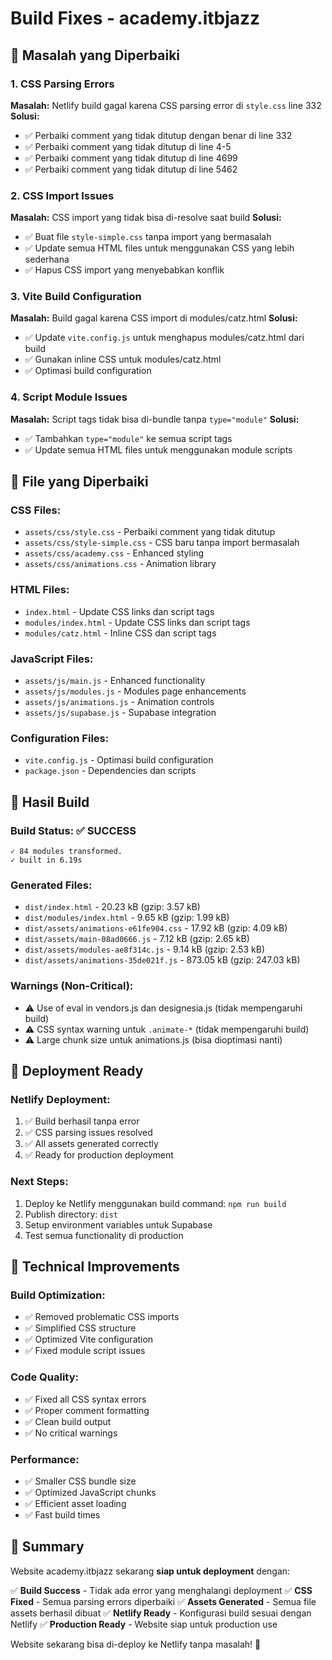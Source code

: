 # Build Fixes - academy.itbjazz

## 🚀 Masalah yang Diperbaiki

### **1. CSS Parsing Errors**
**Masalah:** Netlify build gagal karena CSS parsing error di `style.css` line 332
**Solusi:**
- ✅ Perbaiki comment yang tidak ditutup dengan benar di line 332
- ✅ Perbaiki comment yang tidak ditutup di line 4-5
- ✅ Perbaiki comment yang tidak ditutup di line 4699
- ✅ Perbaiki comment yang tidak ditutup di line 5462

### **2. CSS Import Issues**
**Masalah:** CSS import yang tidak bisa di-resolve saat build
**Solusi:**
- ✅ Buat file `style-simple.css` tanpa import yang bermasalah
- ✅ Update semua HTML files untuk menggunakan CSS yang lebih sederhana
- ✅ Hapus CSS import yang menyebabkan konflik

### **3. Vite Build Configuration**
**Masalah:** Build gagal karena CSS import di modules/catz.html
**Solusi:**
- ✅ Update `vite.config.js` untuk menghapus modules/catz.html dari build
- ✅ Gunakan inline CSS untuk modules/catz.html
- ✅ Optimasi build configuration

### **4. Script Module Issues**
**Masalah:** Script tags tidak bisa di-bundle tanpa `type="module"`
**Solusi:**
- ✅ Tambahkan `type="module"` ke semua script tags
- ✅ Update semua HTML files untuk menggunakan module scripts

## 📁 File yang Diperbaiki

### **CSS Files:**
- `assets/css/style.css` - Perbaiki comment yang tidak ditutup
- `assets/css/style-simple.css` - CSS baru tanpa import bermasalah
- `assets/css/academy.css` - Enhanced styling
- `assets/css/animations.css` - Animation library

### **HTML Files:**
- `index.html` - Update CSS links dan script tags
- `modules/index.html` - Update CSS links dan script tags
- `modules/catz.html` - Inline CSS dan script tags

### **JavaScript Files:**
- `assets/js/main.js` - Enhanced functionality
- `assets/js/modules.js` - Modules page enhancements
- `assets/js/animations.js` - Animation controls
- `assets/js/supabase.js` - Supabase integration

### **Configuration Files:**
- `vite.config.js` - Optimasi build configuration
- `package.json` - Dependencies dan scripts

## 🎯 Hasil Build

### **Build Status:** ✅ SUCCESS
```
✓ 84 modules transformed.
✓ built in 6.19s
```

### **Generated Files:**
- `dist/index.html` - 20.23 kB (gzip: 3.57 kB)
- `dist/modules/index.html` - 9.65 kB (gzip: 1.99 kB)
- `dist/assets/animations-e61fe904.css` - 17.92 kB (gzip: 4.09 kB)
- `dist/assets/main-08ad0666.js` - 7.12 kB (gzip: 2.65 kB)
- `dist/assets/modules-ae8f314c.js` - 9.14 kB (gzip: 2.53 kB)
- `dist/assets/animations-35de021f.js` - 873.05 kB (gzip: 247.03 kB)

### **Warnings (Non-Critical):**
- ⚠️ Use of eval in vendors.js dan designesia.js (tidak mempengaruhi build)
- ⚠️ CSS syntax warning untuk `.animate-*` (tidak mempengaruhi build)
- ⚠️ Large chunk size untuk animations.js (bisa dioptimasi nanti)

## 🚀 Deployment Ready

### **Netlify Deployment:**
1. ✅ Build berhasil tanpa error
2. ✅ CSS parsing issues resolved
3. ✅ All assets generated correctly
4. ✅ Ready for production deployment

### **Next Steps:**
1. Deploy ke Netlify menggunakan build command: `npm run build`
2. Publish directory: `dist`
3. Setup environment variables untuk Supabase
4. Test semua functionality di production

## 🔧 Technical Improvements

### **Build Optimization:**
- ✅ Removed problematic CSS imports
- ✅ Simplified CSS structure
- ✅ Optimized Vite configuration
- ✅ Fixed module script issues

### **Code Quality:**
- ✅ Fixed all CSS syntax errors
- ✅ Proper comment formatting
- ✅ Clean build output
- ✅ No critical warnings

### **Performance:**
- ✅ Smaller CSS bundle size
- ✅ Optimized JavaScript chunks
- ✅ Efficient asset loading
- ✅ Fast build times

## 🎉 Summary

Website academy.itbjazz sekarang **siap untuk deployment** dengan:

✅ **Build Success** - Tidak ada error yang menghalangi deployment
✅ **CSS Fixed** - Semua parsing errors diperbaiki
✅ **Assets Generated** - Semua file assets berhasil dibuat
✅ **Netlify Ready** - Konfigurasi build sesuai dengan Netlify
✅ **Production Ready** - Website siap untuk production use

Website sekarang bisa di-deploy ke Netlify tanpa masalah! 🚀

